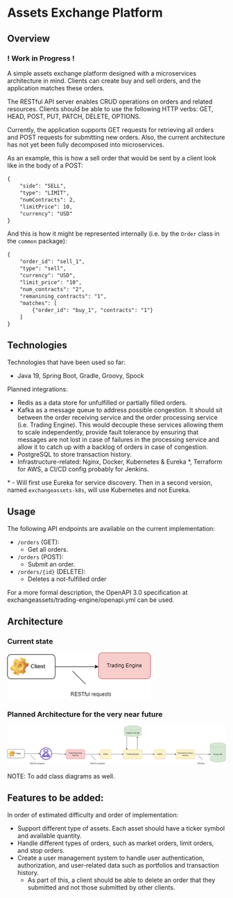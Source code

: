 # Assets Exchange Platform

## Overview

### ! Work in Progress !

A simple assets exchange platform designed with a microservices architecture in mind. Clients can create buy and sell orders, and the application matches these orders.

The RESTful API server enables CRUD operations on orders and related resources. Clients should be able to use the following HTTP verbs: GET, HEAD, POST, PUT, PATCH, DELETE, OPTIONS.

Currently, the application supports GET requests for retrieving all orders and POST requests for submitting new orders. Also, the current architecture has not yet been fully decomposed into microservices.

As an example, this is how a sell order that would be sent by a client look like in the body of a POST:
```
{
    "side": "SELL",
    "type": "LIMIT",
    "numContracts": 2,
    "limitPrice": 10,
    "currency": "USD"
}
```

And this is how it might be represented internally (i.e. by the `Order` class in the `common` package):

```
{
    "order_id": "sell_1",
    "type": "sell",
    "currency": "USD",
    "limit_price": "10",
    "num_contracts": "2",
    "remanining_contracts": "1",
    "matches": [
        {"order_id": "buy_1", "contracts": "1"}
    ]
}
```

## Technologies

Technologies that have been used so far:

- Java 19, Spring Boot, Gradle, Groovy, Spock

Planned integrations:

- Redis as a data store for unfulfilled or partially filled orders.
- Kafka as a message queue to address possible congestion. It should sit between the order receiving service and the order processing service (i.e. Trading Engine). This would decouple these services allowing them to scale independently, provide fault tolerance by ensuring that messages are not lost in case of failures in the processing service and allow it to catch up with a backlog of orders in case of congestion.
- PostgreSQL to store transaction history.
- Infrastructure-related: Nginx, Docker, Kubernetes & Eureka *, Terraform for AWS, a CI/CD config probably for Jenkins.

\* - Will first use Eureka for service discovery. Then in a second version, named `exchangeassets-k8s`, will use Kubernetes and not Eureka.

## Usage
The following API endpoints are available on the current implementation:

- `/orders` (GET): 
    - Get all orders.
- `/orders` (POST): 
    - Submit an order.
- `/orders/{id}` (DELETE):
    - Deletes a not-fulfilled order

For a more formal description, the OpenAPI 3.0 specification at exchangeassets/trading-engine/openapi.yml can be used.

## Architecture
### Current state
![](current_state.png)

### Planned Architecture for the very near future
![](assetsexchange.png)

NOTE: To add class diagrams as well.

## Features to be added:
In order of estimated difficulty and order of implementation:

- Support different type of assets. Each asset should have a ticker symbol and available quantity.
- Handle different types of orders, such as market orders, limit orders, and stop orders.
- Create a user management system to handle user authentication, authorization, and user-related data such as portfolios and transaction history.
    - As part of this, a client should be able to delete an order that they submitted and not those submitted by other clients.

